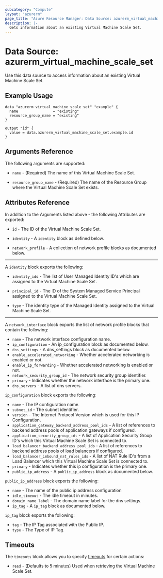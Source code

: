 ```yaml
---
subcategory: "Compute"
layout: "azurerm"
page_title: "Azure Resource Manager: Data Source: azurerm_virtual_machine_scale_set"
description: |-
  Gets information about an existing Virtual Machine Scale Set.
---
```


# Data Source: azurerm_virtual_machine_scale_set

Use this data source to access information about an existing Virtual Machine Scale Set.

## Example Usage

```hcl
data "azurerm_virtual_machine_scale_set" "example" {
  name                = "existing"
  resource_group_name = "existing"
}

output "id" {
  value = data.azurerm_virtual_machine_scale_set.example.id
}
```

## Arguments Reference

The following arguments are supported:

* `name` - (Required) The name of this Virtual Machine Scale Set.

* `resource_group_name` - (Required) The name of the Resource Group where the Virtual Machine Scale Set exists.

## Attributes Reference

In addition to the Arguments listed above - the following Attributes are exported: 

* `id` - The ID of the Virtual Machine Scale Set.

* `identity` - A `identity` block as defined below.

* `network_profile` - A collection of network profile blocks as documented below.

---

A `identity` block exports the following:

* `identity_ids` -  The list of User Managed Identity ID's which are assigned to the Virtual Machine Scale Set.

* `principal_id` - The ID of the System Managed Service Principal assigned to the Virtual Machine Scale Set.

* `type` - The identity type of the Managed Identity assigned to the Virtual Machine Scale Set.

---

A `network_interface` block exports the list of network profile blocks that contain the following:

* `name` - The network interface configuration name.
* `ip_configuration` - An ip_configuration block as documented below.
* `dns_settings` - A dns_settings block as documented below.
* `enable_accelerated_networking` - Whether accelerated networking is enabled or not.
* `enable_ip_forwarding` - Whether accelerated networking is enabled or not.
* `network_security_group_id` - The network security group identifier.
* `primary` - Indicates whether the network interface is the primary one.
* `dns_servers` - A list of dns servers.

`ip_configuration` block exports the following:

* `name` - The IP configuration name.
* `subnet_id` - The subnet identifier.
* `version` - The Internet Protocol Version which is used for this IP Configuration.
* `application_gateway_backend_address_pool_ids` - A list of references to backend address pools of application gateways if configured.
* `application_security_group_ids` - A list of Application Security Group ID's which this Virtual Machine Scale Set is connected to.
* `load_balancer_backend_address_pool_ids` - A list of references to backend address pools of load balancers if configured.
* `load_balancer_inbound_nat_rules_ids` - A list of NAT Rule ID's from a Load Balancer which this Virtual Machine Scale Set is connected to.
* `primary` - Indicates whether this ip configuration is the primary one.
* `public_ip_address` - A `public_ip_address` block as documented below.

`public_ip_address` block exports the following:

* `name` - The name of the public ip address configuration
* `idle_timeout` - The idle timeout in minutes.
* `domain_name_label` - The domain name label for the dns settings.
* `ip_tag` - A `ip_tag` block as documented below.

`ip_tag` block exports the following:

* `tag` - The IP Tag associated with the Public IP.
* `type` - The Type of IP Tag.


## Timeouts

The `timeouts` block allows you to specify [timeouts](https://www.terraform.io/docs/configuration/resources.html#timeouts) for certain actions:

* `read` - (Defaults to 5 minutes) Used when retrieving the Virtual Machine Scale Set.

